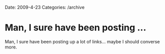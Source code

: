 Date: 2009-4-23
Categories: /archive

# Man, I sure have been posting ...

Man, I sure have been posting up a lot of links... maybe I should converse more.

